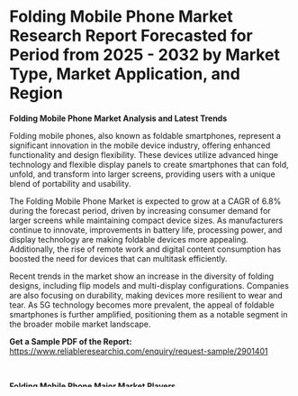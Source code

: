 <p><h1>Folding Mobile Phone Market Research Report Forecasted for Period from 2025 -  2032 by Market Type, Market Application, and Region</h1></p><p><strong>Folding Mobile Phone Market Analysis and Latest Trends</strong></p>
<p><p>Folding mobile phones, also known as foldable smartphones, represent a significant innovation in the mobile device industry, offering enhanced functionality and design flexibility. These devices utilize advanced hinge technology and flexible display panels to create smartphones that can fold, unfold, and transform into larger screens, providing users with a unique blend of portability and usability.</p><p>The Folding Mobile Phone Market is expected to grow at a CAGR of 6.8% during the forecast period, driven by increasing consumer demand for larger screens while maintaining compact device sizes. As manufacturers continue to innovate, improvements in battery life, processing power, and display technology are making foldable devices more appealing. Additionally, the rise of remote work and digital content consumption has boosted the need for devices that can multitask efficiently.</p><p>Recent trends in the market show an increase in the diversity of folding designs, including flip models and multi-display configurations. Companies are also focusing on durability, making devices more resilient to wear and tear. As 5G technology becomes more prevalent, the appeal of foldable smartphones is further amplified, positioning them as a notable segment in the broader mobile market landscape.</p></p>
<p><strong>Get a Sample PDF of the Report:&nbsp;</strong> <a href="https://www.reliableresearchiq.com/enquiry/request-sample/2901401?utm_campaign=3202&utm_medium=2&utm_source=Github&utm_content=ia&utm_term=16032025&utm_id=folding-mobile-phone">https://www.reliableresearchiq.com/enquiry/request-sample/2901401</a></p>
<p>&nbsp;</p>
<p><strong>Folding Mobile Phone Major Market Players</strong></p>
<p><p>The folding mobile phone market has gained traction in recent years, with key players such as Samsung, HUAWEI, Motorola, and Royole competing for dominance. Each company has unique offerings and strengths that define their market positions.</p><p>**Samsung** is the market leader, boasting its Galaxy Z Flip and Galaxy Z Fold series. These devices have been well-received due to their innovative designs and robust features. In 2022, Samsung's sales revenue in its mobile division was approximately $85 billion, with folding phones contributing significantly to that figure. The company continues to invest heavily in R&D, positioning itself for sustained growth, anticipating increasing consumer demand for flexible technology.</p><p>**HUAWEI** offers the Mate X series, known for its outward-folding design. Despite facing challenges in the global market due to sanctions, HUAWEI has maintained a loyal customer base in Asia and is focusing on developing its ecosystem. The company reported around $38 billion in smartphone revenue in 2022, driven largely by its folding models, which it views as critical to its recovery and future growth.</p><p>**Motorola**, a subsidiary of Lenovo, has made strides with its Razr series, which blends nostalgia with modern technology. The Razr 5G and its successors have garnered attention; however, Motorola's market share is smaller compared to Samsung and HUAWEI. The company reported overall revenues of around $15 billion in 2022, focusing on aggressive pricing strategies to enhance market penetration.</p><p>**Royole**, a lesser-known player, is innovating with flexible displays. While its sales figures are lower, the company has carved out a niche in specific markets, particularly in Asia. As folding technology evolves, Royole aims to capture more business through partnerships and targeted applications.</p><p>In summary, the folding mobile phone market continues to grow, driven by innovation and consumer interest, with Samsung leading the charge. Each player approaches this evolving landscape with distinct strategies for future growth.</p></p>
<p>&nbsp;</p>
<p><strong>What Are The Key Opportunities For Folding Mobile Phone Manufacturers?</strong></p>
<p><p>The folding mobile phone market has witnessed significant growth, with global shipments projected to reach approximately 50 million units by 2025, reflecting a CAGR of over 25% from 2023. This surge is driven by advancements in flexible display technology, increasing consumer demand for multitasking capabilities, and innovative designs from leading manufacturers like Samsung and Huawei. Enhanced user experiences and the rising appeal of premium devices further bolster market potential. Future trends suggest a broader adoption of foldable devices across various price segments, alongside improvements in durability and functionality, indicating a robust and dynamic outlook for this evolving market.</p></p>
<p><strong>Inquire or Share Your Questions If Any Before Purchasing This Report:</strong> <a href="https://www.reliableresearchiq.com/enquiry/pre-order-enquiry/2901401?utm_campaign=3202&utm_medium=2&utm_source=Github&utm_content=ia&utm_term=16032025&utm_id=folding-mobile-phone">https://www.reliableresearchiq.com/enquiry/pre-order-enquiry/2901401</a></p>
<p>&nbsp;</p>
<p><strong>Market Segmentation</strong></p>
<p><strong>The Folding Mobile Phone Market Analysis by types is segmented into:</strong></p>
<p><ul><li>"Fold Left And Right"</li><li>"Fold Up And Down"</li></ul></p>
<p><p>The folding mobile phone market can be categorized into two main types: "Fold Left and Right" and "Fold Up and Down." </p><p>"Fold Left and Right" phones typically feature a horizontal design that allows the device to open like a book, providing a larger screen area for multitasking and media consumption. </p><p>Conversely, "Fold Up and Down" devices resemble clamshells, folding vertically to create a compact form. This design prioritizes portability while maintaining a functional display, appealing to users seeking convenience and innovative features.</p></p>
<p><strong>Purchase this Report:&nbsp;</strong><a href="https://www.reliableresearchiq.com/purchase/2901401?utm_campaign=3202&utm_medium=2&utm_source=Github&utm_content=ia&utm_term=16032025&utm_id=folding-mobile-phone">https://www.reliableresearchiq.com/purchase/2901401</a></p>
<p>&nbsp;</p>
<p><strong>The Folding Mobile Phone Market Industry Research by Application is segmented into:</strong></p>
<p><ul><li>"Commercial"</li><li>"Home"</li><li>"Others"</li></ul></p>
<p><p>The folding mobile phone market is segmented into three main applications: Commercial, Home, and Others. The Commercial sector utilizes folding devices for enhanced productivity and mobility, catering to businesses that require multitasking and ease of presentation. The Home segment focuses on leisure and personal use, where foldable phones provide an immersive multimedia experience for entertainment. The Others category encompasses specialized uses such as gaming and creative industries, offering flexibility and innovation to users seeking unique functionalities.</p></p>
<p><a href="https://www.reliableresearchiq.com/folding-mobile-phone-r2901401?utm_campaign=3202&utm_medium=2&utm_source=Github&utm_content=ia&utm_term=16032025&utm_id=folding-mobile-phone">&nbsp;https://www.reliableresearchiq.com/folding-mobile-phone-r2901401</a></p>
<p><strong>In terms of Region, the Folding Mobile Phone Market Players available by Region are:</strong></p>
<p>
    <p> <strong> North America: </strong>
        <ul>
            <li>United States</li>
            <li>Canada</li>
        </ul>
        </p> 
    <p> <strong> Europe: </strong>
        <ul>
            <li>Germany</li>
            <li>France</li>
            <li>U.K.</li>
            <li>Italy</li>
            <li>Russia</li>
        </ul>
        </p> 
    <p> <strong> Asia-Pacific: </strong>
        <ul>
            <li>China</li>
            <li>Japan</li>
            <li>South Korea</li>
            <li>India</li>
            <li>Australia</li>
            <li>China Taiwan</li>
            <li>Indonesia</li>
            <li>Thailand</li>
            <li>Malaysia</li>
        </ul>
        </p> 
    <p> <strong> Latin America: </strong>
        <ul>
            <li>Mexico</li>
            <li>Brazil</li>
            <li>Argentina Korea</li>
            <li>Colombia</li>
        </ul>
        </p> 
    <p> <strong> Middle East & Africa: </strong>
        <ul>
            <li>Turkey</li>
            <li>Saudi</li>
            <li>Arabia</li>
            <li>UAE</li>
            <li>Korea</li>
        </ul>
    </p>
    </p>
<p><p>The folding mobile phone market has demonstrated robust growth across regions, particularly in Asia-Pacific (APAC), where innovation and consumer interest are high. North America and Europe are also experiencing significant adoption, driven by premium device releases. By 2025, APAC is projected to dominate the market, accounting for approximately 45% market share, while North America and Europe are expected to hold 25% and 20%, respectively. The U.S. and China together are anticipated to contribute 55% of global sales, highlighting their pivotal roles.</p></p>
<p><strong>Purchase this Report: </strong><a href="https://www.reliableresearchiq.com/purchase/2901401?utm_campaign=3202&utm_medium=2&utm_source=Github&utm_content=ia&utm_term=16032025&utm_id=folding-mobile-phone">https://www.reliableresearchiq.com/purchase/2901401</a></p>
<p>&nbsp;<strong>Get a Sample PDF of the Report:&nbsp;&nbsp;</strong><a href="https://www.reliableresearchiq.com/enquiry/request-sample/2901401?utm_campaign=3202&utm_medium=2&utm_source=Github&utm_content=ia&utm_term=16032025&utm_id=folding-mobile-phone">https://www.reliableresearchiq.com/enquiry/request-sample/2901401</a></p>
<p><strong></strong></p>
<p>Check more reports on <a href="https://www.reliableresearchiq.com/?utm_campaign=3202&utm_medium=2&utm_source=Github&utm_content=ia&utm_term=16032025&utm_id=folding-mobile-phone">https://www.reliableresearchiq.com/</a></p>